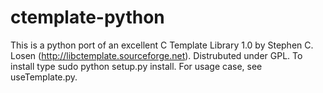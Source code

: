 ctemplate-python
================

This is a python port of an excellent C Template Library 1.0 by Stephen C. Losen (http://libctemplate.sourceforge.net). Distrubuted under GPL. To install type sudo python setup.py install. For usage case, see useTemplate.py.
